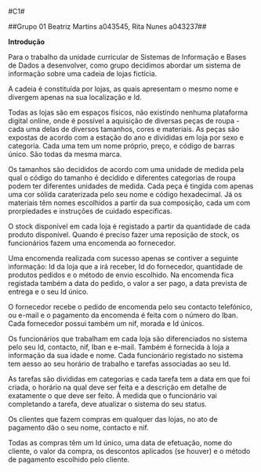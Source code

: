 #C1#

##Grupo 01 Beatriz Martins a043545, Rita Nunes a043237##

**Introdução** 

Para o trabalho da unidade curricular de Sistemas de Informação e Bases de Dados a desenvolver, como grupo decidimos abordar um sistema de informação sobre uma cadeia de lojas fictícia.

A cadeia é constituída por lojas, as quais apresentam o mesmo nome e divergem apenas na sua localização e Id.

Todas as lojas são em espaços físicos, não existindo nenhuma plataforma digital online, onde é possível a aquisição de diversas peças de roupa - cada uma delas de diversos tamanhos, cores e materiais. As peças são expostas de acordo com a estação do ano e divididas em loja por sexo e categoria. Cada uma tem um nome próprio, preço, e código de barras único. São todas da mesma marca.

Os tamanhos são decididos de acordo com uma unidade de medida pela qual o código do tamanho é decidido e diferentes categorias de roupa podem ter diferentes unidades de medida. Cada peça é tingida com apenas uma cor sólida caraterizada pelo seu nome e código hexadecimal. Já os materiais têm nomes escolhidos a partir da sua composição, cada um com prorpiedades e instruções de cuidado específicas. 

O stock disponível em cada loja é registado a partir da quantidade de cada produto disponível. Quando é preciso fazer uma reposição de stock, os funcionários fazem uma encomenda ao fornecedor.

Uma encomenda realizada com sucesso apenas se contiver a seguinte informação: Id da loja que a irá receber, Id do fornecedor, quantidade de produtos pedidos e o método de envio escolhido. Na encomenda fica registada também a data do pedido, o valor a ser pago, a data prevista de entrega e o seu Id único.

O fornecedor recebe o pedido de encomenda pelo seu contacto telefónico, ou e-mail e o pagamento da encomenda é feita com o número do Iban. Cada fornecedor possui também um nif, morada e Id únicos.

Os funcionários que trabalham em cada loja são diferenciados no sistema pelo seu Id, contacto, nif, Iban e e-mail. Também é fornecida à loja a informação da sua idade e nome. Cada funcionário registado no sistema tem aesso ao seu horário de trabalho e tarefas associadas ao seu Id.

As tarefas são divididas em categorias e cada tarefa tem a data em que foi criada, o horário na qual deve ser feita e a descrição em detalhe de exatamente o que deve ser feito. À medida que o funcionário vai completando a tarefa, deve atualizar o sistema do seu status.

Os clientes que fazem compras em qualquer das lojas, no ato de pagamento dão o seu nome, contacto e nif.

Todas as compras têm um Id único, uma data de efetuação, nome do cliente, o valor da compra, os descontos aplicados (se houver) e o método de pagamento escolhido pelo cliente.

